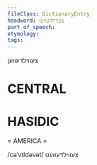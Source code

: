 ```yaml
---
fileClass: DictionaryEntry
headword: צעווילדעווען
part_of_speech: 
etymology: 
tags: 
---
```

צעווילדעווען

CENTRAL
========

HASIDIC
=======
= AMERICA = 

/cəˈvɪldəvət/ צעווילדעוועט